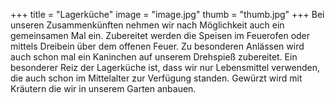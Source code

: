 +++
title = "Lagerküche"
image = "image.jpg"
thumb = "thumb.jpg"
+++
Bei unseren Zusammenkünften nehmen wir nach Möglichkeit auch ein gemeinsamen Mal ein.
Zubereitet werden die Speisen im Feuerofen oder mittels Dreibein über dem offenen Feuer.
Zu besonderen Anlässen wird auch schon mal ein Kaninchen auf unserem Drehspieß zubereitet.
Ein besonderer Reiz der Lagerküche ist, dass wir nur Lebensmittel verwenden,
die auch schon im Mittelalter zur Verfügung standen. Gewürzt wird mit Kräutern die wir in unserem Garten anbauen.